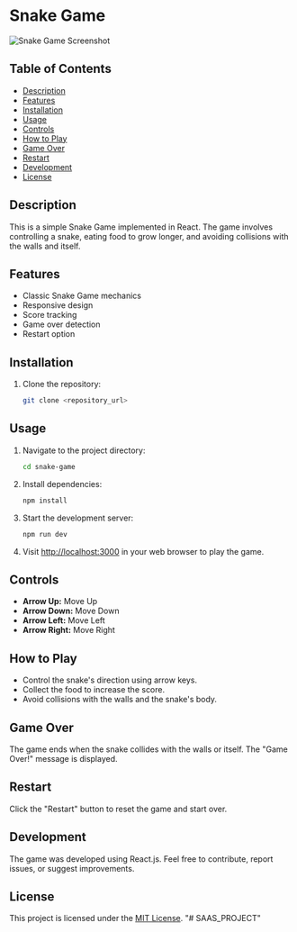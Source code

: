 # Snake Game

![Snake Game Screenshot](https://i.postimg.cc/CM49P12Z/Snake-Game.png)

## Table of Contents

- [Description](#description)
- [Features](#features)
- [Installation](#installation)
- [Usage](#usage)
- [Controls](#controls)
- [How to Play](#how-to-play)
- [Game Over](#game-over)
- [Restart](#restart)
- [Development](#development)
- [License](#license)

## Description

This is a simple Snake Game implemented in React. The game involves controlling a snake, eating food to grow longer, and avoiding collisions with the walls and itself.

## Features

- Classic Snake Game mechanics
- Responsive design
- Score tracking
- Game over detection
- Restart option

## Installation

1. Clone the repository:

   ```bash
   git clone <repository_url>

## Usage

1. Navigate to the project directory:

    ```bash
    cd snake-game
    ```

2. Install dependencies:

    ```bash
    npm install
    ```

3. Start the development server:

    ```bash
    npm run dev
    ```

4. Visit [http://localhost:3000](http://localhost:3000) in your web browser to play the game.

## Controls

- **Arrow Up:** Move Up
- **Arrow Down:** Move Down
- **Arrow Left:** Move Left
- **Arrow Right:** Move Right

## How to Play

- Control the snake's direction using arrow keys.
- Collect the food to increase the score.
- Avoid collisions with the walls and the snake's body.

## Game Over

The game ends when the snake collides with the walls or itself. The "Game Over!" message is displayed.

## Restart

Click the "Restart" button to reset the game and start over.

## Development

The game was developed using React.js. Feel free to contribute, report issues, or suggest improvements.

## License

This project is licensed under the [MIT License](LICENSE).
"# SAAS_PROJECT" 
